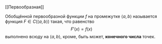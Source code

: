
[[Первообразная]]

Обобщённой первообразной функции $f$ на промежутке $\langle a, b\rangle$ называется функция $F \in C(\langle a, b \rangle)$ такая, что равенство $$F'(x) = f(x)$$
выполнено всюду на $\langle a, b \rangle$, кроме, быть может, **конечного числа** точек.